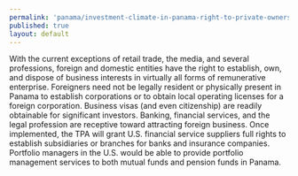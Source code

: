 ```yaml
---
permalink: 'panama/investment-climate-in-panama-right-to-private-ownership-and-establishment.html'
published: true
layout: default
---
```

With the current exceptions of retail trade, the media, and several professions, foreign and domestic entities have the right to establish, own, and dispose of business interests in virtually all forms of remunerative enterprise. Foreigners need not be legally resident or physically present in Panama to establish corporations or to obtain local operating licenses for a foreign corporation. Business visas (and even citizenship) are readily obtainable for significant investors. Banking, financial services, and the legal profession are receptive toward attracting foreign business. Once implemented, the TPA will grant U.S. financial service suppliers full rights to establish subsidiaries or branches for banks and insurance companies. Portfolio managers in the U.S. would be able to provide portfolio management services to both mutual funds and pension funds in Panama.
